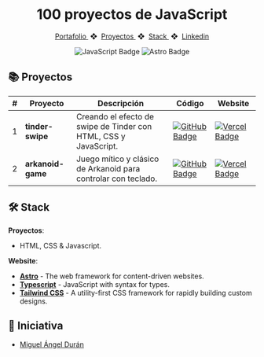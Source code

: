 <div align="center">
  <h1>
    <strong>100 proyectos de JavaScript</strong>
  </h1>
</div>

<div align="center">
    <a href="#">
        Portafolio
    </a>
    <span>&nbsp;❖&nbsp;</span>
    <a href="#-proyectos">
        Proyectos
    </a>
    <span>&nbsp;❖&nbsp;</span>
    <a href="#-Stack">
        Stack
    </a>
    <span>&nbsp;❖&nbsp;</span>
    <a href="www.linkedin.com/in/camilodevelopersw">
        Linkedin
    </a>
</div>

<div align="center">

![JavaScript Badge](https://img.shields.io/badge/JavaScript-F7DF1E?logo=javascript&logoColor=000&style=flat)
![Astro Badge](https://img.shields.io/badge/Astro-BC52EE?logo=astro&logoColor=fff&style=flat)

</div>

## 📚 Proyectos

|  #   | Proyecto         | Descripción                                                              | Código                                                                                                                                                                                   | Website                                                       |
| --- | ---------------- | ------------------------------------------------------------------------ | ---------------------------------------------------------------------------------------------------------------------------------------------------------------------------------------- | ------------------------------------------------------------- |
| 1   | **tinder-swipe** | Creando el efecto de swipe de Tinder con HTML, CSS y JavaScript. | [![GitHub Badge](https://img.shields.io/badge/Código-181717?logo=github&logoColor=fff&style=flat-square)](https://github.com/GitDevCamilo/javascript-100-proyectos/tree/develop/01-tinder-swipe) | [![Vercel Badge](https://img.shields.io/badge/Website-000?logo=vercel&logoColor=fff&style=flat-square)](#) |
| 2   | **arkanoid-game** | Juego mítico y clásico de Arkanoid para controlar con teclado. | [![GitHub Badge](https://img.shields.io/badge/Código-181717?logo=github&logoColor=fff&style=flat-square)](https://github.com/GitDevCamilo/javascript-100-proyectos/tree/develop/02-arkanoid-game) | [![Vercel Badge](https://img.shields.io/badge/Website-000?logo=vercel&logoColor=fff&style=flat-square)](https://www.javascript100.dev/02-arkanoid-game) |

## 🛠️ Stack

**Proyectos**:

- HTML, CSS & Javascript.

**Website**:

- [**Astro**](https://astro.build/) - The web framework for content-driven websites.
- [**Typescript**](https://www.typescriptlang.org/) - JavaScript with syntax for types.
- [**Tailwind CSS**](https://tailwindcss.com/) - A utility-first CSS framework for rapidly building custom designs.

## 👑 Iniciativa

- <a href="https://github.com/midudev">Miguel Ángel Durán</a>
<br></br>
